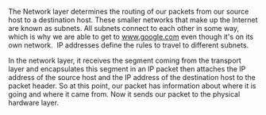 
The Network layer determines the routing of our packets from our source host to a destination host. These smaller networks that make up the Internet are known as subnets.  All subnets connect to each other in some way, which is why we are able to get to www.google.com even though it's on its own network.  IP addresses define the rules to travel to different subnets.

In the network layer, it receives the segment coming from the transport layer and encapsulates this segment in an IP packet then attaches the IP address of the source host and the IP address of the destination host to the packet header. So at this point, our packet has information about where it is going and where it came from. Now it sends our packet to the physical hardware layer.

